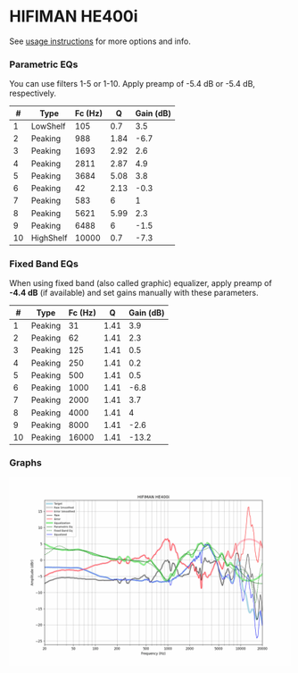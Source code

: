 # HIFIMAN HE400i
See [usage instructions](https://github.com/jaakkopasanen/AutoEq#usage) for more options and info.

### Parametric EQs
You can use filters 1-5 or 1-10. Apply preamp of -5.4 dB or -5.4 dB, respectively.

|   # | Type      |   Fc (Hz) |    Q |   Gain (dB) |
|-----|-----------|-----------|------|-------------|
|   1 | LowShelf  |       105 | 0.7  |         3.5 |
|   2 | Peaking   |       988 | 1.84 |        -6.7 |
|   3 | Peaking   |      1693 | 2.92 |         2.6 |
|   4 | Peaking   |      2811 | 2.87 |         4.9 |
|   5 | Peaking   |      3684 | 5.08 |         3.8 |
|   6 | Peaking   |        42 | 2.13 |        -0.3 |
|   7 | Peaking   |       583 | 6    |         1   |
|   8 | Peaking   |      5621 | 5.99 |         2.3 |
|   9 | Peaking   |      6488 | 6    |        -1.5 |
|  10 | HighShelf |     10000 | 0.7  |        -7.3 |

### Fixed Band EQs
When using fixed band (also called graphic) equalizer, apply preamp of **-4.4 dB** (if available) and set gains manually with these parameters.

|   # | Type    |   Fc (Hz) |    Q |   Gain (dB) |
|-----|---------|-----------|------|-------------|
|   1 | Peaking |        31 | 1.41 |         3.9 |
|   2 | Peaking |        62 | 1.41 |         2.3 |
|   3 | Peaking |       125 | 1.41 |         0.5 |
|   4 | Peaking |       250 | 1.41 |         0.2 |
|   5 | Peaking |       500 | 1.41 |         0.5 |
|   6 | Peaking |      1000 | 1.41 |        -6.8 |
|   7 | Peaking |      2000 | 1.41 |         3.7 |
|   8 | Peaking |      4000 | 1.41 |         4   |
|   9 | Peaking |      8000 | 1.41 |        -2.6 |
|  10 | Peaking |     16000 | 1.41 |       -13.2 |

### Graphs
![](./HIFIMAN%20HE400i.png)
